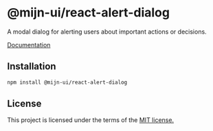 # @mijn-ui/react-alert-dialog

A modal dialog for alerting users about important actions or decisions.

[Documentation](https://mijn-ui.vercel.app/react/docs/components/alert-dialog)

## Installation

```sh
npm install @mijn-ui/react-alert-dialog
```

## License

This project is licensed under the terms of the [MIT license.](https://github.com/mijn-ui/mijn-ui-react/blob/main/LICENSE)
